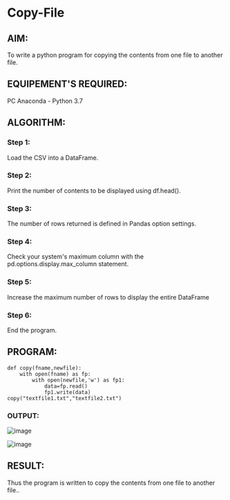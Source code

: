 # Copy-File
## AIM:
To write a python program for copying the contents from one file to another file.
## EQUIPEMENT'S REQUIRED: 
PC
Anaconda - Python 3.7
## ALGORITHM: 
### Step 1:

Load the CSV into a DataFrame.

### Step 2: 

Print the number of contents to be displayed using df.head().

### Step 3: 

The number of rows returned is defined in Pandas option settings.

### Step 4:  

Check your system's maximum column with the pd.options.display.max_column statement.

### Step 5: 

Increase the maximum number of rows to display the entire DataFrame

### Step 6: 

End the program.

## PROGRAM:
```
def copy(fname,newfile):
    with open(fname) as fp:
        with open(newfile,'w') as fp1:
            data=fp.read()
            fp1.write(data)
copy("textfile1.txt","textfile2.txt")
```

### OUTPUT:

![image](https://github.com/user-attachments/assets/c6b17605-a520-433c-a600-72d0ad4f06a2)

![image](https://github.com/user-attachments/assets/af5e0648-c50c-468c-ae73-5bc71f5afb4d)


## RESULT:
Thus the program is written to copy the contents from one file to another file..
